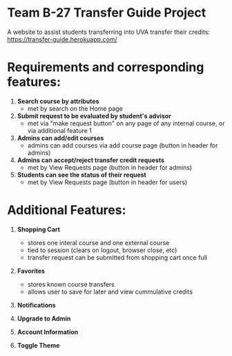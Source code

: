 # Team B-27 Transfer Guide Project

A website to assist students transferring into UVA transfer their credits: <https://transfer-guide.herokuapp.com/>

# Requirements and corresponding features: 
1) **Search course by attributes** 
    * met by search on the Home page
3) **Submit request to be evaluated by student's advisor**
    * met via "make request button" on any page of any internal course, or via additional feature 1
5) **Admins can add/edit courses**
    * admins can add courses via add course page (button in header for admins)
7) **Admins can accept/reject transfer credit requests**
    * met by View Requests page (button in header for admins)
9) **Students can see the status of their request**
    * met by View Requests page (button in header for users)

# Additional Features:
1) **Shopping Cart** 
    * stores one interal course and one external course
    * tied to session (clears on logout, browser close, etc)
    * transfer request can be submitted from shopping cart once full
    
2) **Favorites**
    * stores known course transfers
    * allows user to save for later and view cummulative credits

3) **Notifications**
4) **Upgrade to Admin**
5) **Account Information**
6) **Toggle Theme**
